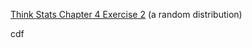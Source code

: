 [Think Stats Chapter 4 Exercise 2](http://greenteapress.com/thinkstats2/html/thinkstats2005.html#toc41) (a random distribution)

cdf
